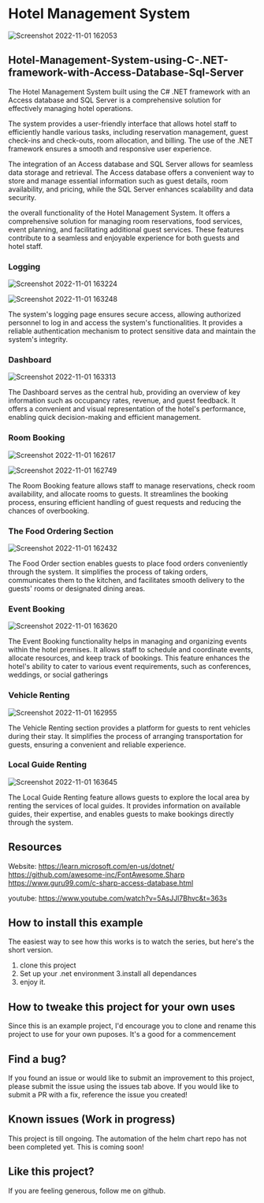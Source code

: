 # Hotel Management System

![Screenshot 2022-11-01 162053](https://github.com/AkalankaDilshan/Collatz_conjecture-/assets/61039787/5953b1aa-1e73-433c-a63e-bfafaf8ccd81)


## Hotel-Management-System-using-C-.NET-framework-with-Access-Database-Sql-Server


The Hotel Management System built using the C# .NET framework with an Access database and SQL Server is a comprehensive solution for effectively managing hotel operations.

The system provides a user-friendly interface that allows hotel staff to efficiently handle various tasks, including reservation management, guest check-ins and check-outs, room allocation, and billing. The use of the .NET framework ensures a smooth and responsive user experience.

The integration of an Access database and SQL Server allows for seamless data storage and retrieval. The Access database offers a convenient way to store and manage essential information such as guest details, room availability, and pricing, while the SQL Server enhances scalability and data security.

the overall functionality of the Hotel Management System. It offers a comprehensive solution for managing room reservations, food services, event planning, and facilitating additional guest services. These features contribute to a seamless and enjoyable experience for both guests and hotel staff.


### Logging

![Screenshot 2022-11-01 163224](https://github.com/AkalankaDilshan/Hotel-Management-System-using-C-.NET-framework-with-Access-Database-Sql-Server/assets/61039787/acd3a259-6f5d-4bd0-b38a-dd2e0353a189)

![Screenshot 2022-11-01 163248](https://github.com/AkalankaDilshan/Hotel-Management-System-using-C-.NET-framework-with-Access-Database-Sql-Server/assets/61039787/3d829186-ea66-4b57-a9fe-a2c32fee2781)

The system's logging page ensures secure access, allowing authorized personnel to log in and access the system's functionalities. It provides a reliable authentication mechanism to protect sensitive data and maintain the system's integrity.

### Dashboard

![Screenshot 2022-11-01 163313](https://github.com/AkalankaDilshan/Hotel-Management-System-using-C-.NET-framework-with-Access-Database-Sql-Server/assets/61039787/3707ed93-7b9d-40d8-b53e-72c3c2b4da0f)

The Dashboard serves as the central hub, providing an overview of key information such as occupancy rates, revenue, and guest feedback. It offers a convenient and visual representation of the hotel's performance, enabling quick decision-making and efficient management.

### Room Booking 

![Screenshot 2022-11-01 162617](https://github.com/AkalankaDilshan/Hotel-Management-System-using-C-.NET-framework-with-Access-Database-Sql-Server/assets/61039787/f8061de3-2899-4aab-a316-9cdbb8e41e2f)

![Screenshot 2022-11-01 162749](https://github.com/AkalankaDilshan/Hotel-Management-System-using-C-.NET-framework-with-Access-Database-Sql-Server/assets/61039787/585d6eec-19db-4f2c-b2a9-6898c4770b29)

The Room Booking feature allows staff to manage reservations, check room availability, and allocate rooms to guests. It streamlines the booking process, ensuring efficient handling of guest requests and reducing the chances of overbooking.

### The Food Ordering Section 

![Screenshot 2022-11-01 162432](https://github.com/AkalankaDilshan/Hotel-Management-System-using-C-.NET-framework-with-Access-Database-Sql-Server/assets/61039787/a12c19c3-0494-4f87-9a2d-2dca9fd53cd9)

The Food Order section enables guests to place food orders conveniently through the system. It simplifies the process of taking orders, communicates them to the kitchen, and facilitates smooth delivery to the guests' rooms or designated dining areas.

### Event Booking

![Screenshot 2022-11-01 163620](https://github.com/AkalankaDilshan/Hotel-Management-System-using-C-.NET-framework-with-Access-Database-Sql-Server/assets/61039787/d0cc20b4-740f-455b-af37-5fd55958b76c)

The Event Booking functionality helps in managing and organizing events within the hotel premises. It allows staff to schedule and coordinate events, allocate resources, and keep track of bookings. This feature enhances the hotel's ability to cater to various event requirements, such as conferences, weddings, or social gatherings

### Vehicle Renting 

![Screenshot 2022-11-01 162955](https://github.com/AkalankaDilshan/Hotel-Management-System-using-C-.NET-framework-with-Access-Database-Sql-Server/assets/61039787/21f281af-6502-455e-851e-97877d27129f)

The Vehicle Renting section provides a platform for guests to rent vehicles during their stay. It simplifies the process of arranging transportation for guests, ensuring a convenient and reliable experience.

### Local Guide Renting 

![Screenshot 2022-11-01 163645](https://github.com/AkalankaDilshan/Hotel-Management-System-using-C-.NET-framework-with-Access-Database-Sql-Server/assets/61039787/dff10009-28bf-49fc-9825-e743a41f2676)

The Local Guide Renting feature allows guests to explore the local area by renting the services of local guides. It provides information on available guides, their expertise, and enables guests to make bookings directly through the system.






## Resources
Website: https://learn.microsoft.com/en-us/dotnet/
         https://github.com/awesome-inc/FontAwesome.Sharp 
         https://www.guru99.com/c-sharp-access-database.html

youtube: https://www.youtube.com/watch?v=5AsJJl7Bhvc&t=363s


## How to install this example 

The easiest way to see how this works is to watch the series, but here's the short version.

1. clone this project
2. Set up your .net environment
3.install all dependances
4. enjoy it.

## How to tweake this project for your own uses

Since this is an example project, I'd encourage you to clone and rename this project to use for your own puposes. It's a good for a commencement

## Find a bug?

If you found an issue or would like to submit an improvement to this project, please submit the issue using the issues tab above. If you would like to submit a PR with a fix, reference the issue you created!

## Known issues (Work in progress)

This project is till ongoing. The automation of the helm chart repo has not been completed yet. This is coming soon!

## Like this project?

If you are feeling generous, follow me on github.
